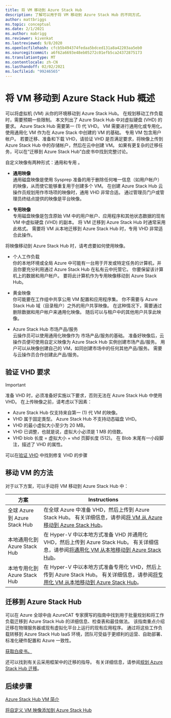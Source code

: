 ```yaml
---
title: 将 VM 移动到 Azure Stack Hub
description: 了解可以用于将 VM 移动到 Azure Stack Hub 的不同方式。
author: mattbriggs
ms.topic: conceptual
ms.date: 2/1/2021
ms.author: mabrigg
ms.reviewer: kivenkat
ms.lastreviewed: 9/8/2020
ms.openlocfilehash: cfcb5b494374fedaa5bdced131a8a42203aa5eb0
ms.sourcegitcommit: a6f62a6693e48eb05272c01efb5ca24372875173
ms.translationtype: MT
ms.contentlocale: zh-CN
ms.lasthandoff: 02/02/2021
ms.locfileid: "99246565"
---
```

# <a name="move-a-vm-to-azure-stack-hub-overview"></a>将 VM 移动到 Azure Stack Hub 概述

可以将虚拟机 (VM) 从你的环境移动到 Azure Stack Hub。 在规划移动工作负载时，需要预期一些限制。 本文列出了 Azure Stack Hub 中对虚拟硬盘 (VHD) 的要求。 Azure Stack Hub 需要第一 (1) 代 VHD。 VM 需要进行通用化或专用化。 使用通用化 VM 作为在 Azure Stack 中创建的 VM 的基础。 专用 VM 包含用户帐户。 若要迁移、准备和下载 VHD，请验证 VHD 是否满足要求，将映像上传到 Azure Stack Hub 中的存储帐户，然后在云中创建 VM。 如果有更复杂的迁移任务，可以在“迁移到 Azure Stack Hub”白皮书中找到完整讨论。

自定义映像有两种形式：通用和专用 。

- **通用映像**  
  通用磁盘映像是使用 Sysprep 准备的用于删除任何唯一信息（如用户帐户）的映像，从而使它能够重复用于创建多个 VM。 在创建 Azure Stack Hub 云操作员规划用作市场项的映像时，通用 VHD 非常合适。 通过管理员门户或管理员终结点提供的映像是平台映像。

- **专用映像**  
  专用磁盘映像是包含原始 VM 中的用户帐户、应用程序和其他状态数据的现有 VM 中虚拟硬盘 (VHD) 的副本。 将 VM 迁移到 Azure Stack Hub 时通常采用此格式。 需要将 VM 从本地迁移到 Azure Stack Hub 时，专用 VHD 非常适合此操作。

将映像移动到 Azure Stack Hub 时，请考虑要如何使用映像。

- 个人工作负载  
    你的本地环境或全局 Azure 中可能有一台用于开发或特定任务的计算机，并且你要充分利用通过 Azure Stack Hub 在私有云中托管它。 你要保留该计算机上的数据和用户帐户。 要将此计算机作为专用映像移动到 Azure Stack Hub。

- 黄金映像  
    你可能要在工作组中共享公用 VM 配置和应用程序集。 你不需要与 Azure Stack Hub 域（目录租户）之外的用户共享映像。 在这种情况下，需要通过删除数据和用户帐户来通用化映像。 随后可以与租户中的其他用户共享此映像。

- Azure Stack Hub 市场产品/服务  
    云操作员可以使用通用化映像作为 市场产品/服务的基础。 准备好映像后，云操作员便可使用自定义映像为 Azure Stack Hub 实例创建市场产品/服务。 用户可以从映像创建自己的 VM，如同创建市场中的任何其他产品/服务。 需要与云操作员合作创建此产品/服务。

## <a name="verify-vhd-requirements"></a>验证 VHD 要求

> [!IMPORTANT]  
> 准备 VHD 时，必须准备好实施以下要求，否则无法在 Azure Stack Hub 中使用 VHD。
> 在上传映像之前，请考虑以下因素：
> - Azure Stack Hub 仅支持来自第一 (1) 代 VM 的映像。
> - VHD 属于固定类型。 Azure Stack Hub 不支持动态磁盘 VHD。
> - VHD 的最小虚拟大小至少为 20 MB。
> - VHD 已调整，也就是说，虚拟大小必须是 1 MB 的倍数。
> - VHD blob 长度 = 虚拟大小 + vhd 页脚长度 (512)。 在 Blob 末尾有一小段脚注，描述了 VHD 的属性。 

可以在[验证 VHD](vm-move-from-azure.md#verify-your-vhd) 中找到修复 VHD 的步骤

## <a name="methods-of-moving-a-vm"></a>移动 VM 的方法

对于以下方案，可以手动将 VM 移动到 Azure Stack Hub 中：

| 方案 | Instructions |
| --- | --- |
| 全球 Azure 到 Azure Stack Hub | 在全球 Azure 中准备 VHD，然后上传到 Azure Stack Hub。 有关详细信息，请参阅[将 VM 从 Azure 移动到 Azure Stack Hub](vm-move-from-azure.md)。 |
| 本地通用化到 Azure Stack Hub | 在 Hyper-V 中以本地方式准备 VHD 并通用化 VHD，然后上传到 Azure Stack Hub。 有关详细信息，请参阅[将通用化 VM 从本地移动到 Azure Stack Hub](vm-move-generalized.md)。 |
| 本地专用化到 Azure Stack Hub | 在 Hyper-V 中以本地方式准备专用化 VHD，然后上传到 Azure Stack Hub。 有关详细信息，请参阅[将专用化 VM 从本地移动到 Azure Stack Hub](vm-move-specialized.md)。 |

## <a name="migrate-to-azure-stack-hub"></a>迁移到 Azure Stack Hub

可以在 Azure 全球中由 AzureCAT 专家撰写的指南中找到用于批量规划和将工作负载迁移到 Azure Stack Hub 的详细信息、检查表和最佳做法。 该指南重点介绍迁移在物理服务器或现有虚拟化平台上运行的现有应用程序。 通过将这些工作负载转移到 Azure Stack Hub IaaS 环境，团队可受益于更顺利的运营、自助部署、标准化硬件配置和 Azure 一致性。

[获取白皮书。](https://azure.microsoft.com/resources/migrate-to-azure-stack-hub-patterns-and-practices-checklists/)

还可以找到有关云采用框架中的迁移的指导。 有关详细信息，请参阅[规划 Azure Stack Hub 迁移](/azure/cloud-adoption-framework/scenarios/azure-stack/plan)。 

## <a name="next-steps"></a>后续步骤

[Azure Stack Hub VM 简介](azure-stack-compute-overview.md)

[将自定义 VM 映像添加到 Azure Stack Hub](../operator/azure-stack-add-vm-image.md)